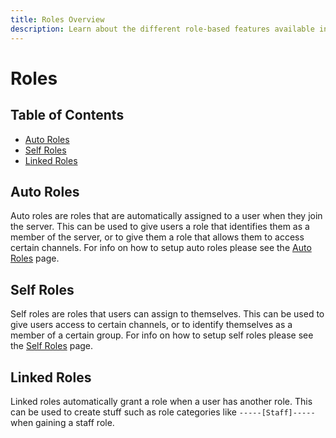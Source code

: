 ```yaml
---
title: Roles Overview
description: Learn about the different role-based features available in DaalBot
---
```


# Roles

## Table of Contents
- [Auto Roles](#auto-roles)
- [Self Roles](#self-roles)
- [Linked Roles](#linked-roles)

## Auto Roles
Auto roles are roles that are automatically assigned to a user when they join the server. This can be used to give users a role that identifies them as a member of the server, or to give them a role that allows them to access certain channels. For info on how to setup auto roles please see the [Auto Roles](/docs/commands/autorole) page.

## Self Roles
Self roles are roles that users can assign to themselves. This can be used to give users access to certain channels, or to identify themselves as a member of a certain group. For info on how to setup self roles please see the [Self Roles](/docs/commands/selfrole) page.

## Linked Roles
Linked roles automatically grant a role when a user has another role. This can be used to create stuff such as role categories like `-----[Staff]-----` when gaining a staff role.